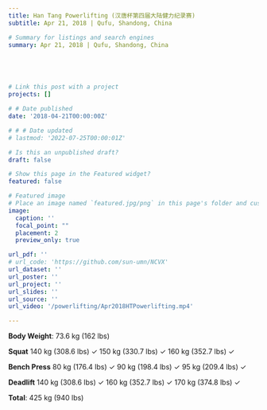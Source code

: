 ```yaml
---
title: Han Tang Powerlifting (汉唐杯第四届大陆健力纪录赛)
subtitle: Apr 21, 2018 | Qufu, Shandong, China

# Summary for listings and search engines
summary: Apr 21, 2018 | Qufu, Shandong, China





# Link this post with a project
projects: []

# # Date published
date: '2018-04-21T00:00:00Z'

# # # Date updated
# lastmod: '2022-07-25T00:00:01Z'

# Is this an unpublished draft?
draft: false

# Show this page in the Featured widget?
featured: false

# Featured image
# Place an image named `featured.jpg/png` in this page's folder and customize its options here.
image:
  caption: ''
  focal_point: ""
  placement: 2
  preview_only: true

url_pdf: ''
# url_code: 'https://github.com/sun-umn/NCVX'
url_dataset: ''
url_poster: ''
url_project: ''
url_slides: ''
url_source: ''
url_video: '/powerlifting/Apr2018HTPowerlifting.mp4'

---
```


**Body Weight**: 73.6 kg (162 lbs)

**Squat**
140 kg (308.6 lbs) ✓ 150 kg (330.7 lbs) ✓ 160 kg (352.7 lbs) ✓

**Bench Press**
80 kg (176.4 lbs) ✓ 90 kg (198.4 lbs) ✓ 95 kg (209.4 lbs) ✓

**Deadlift**
140 kg (308.6 lbs) ✓ 160 kg (352.7 lbs) ✓ 170 kg (374.8 lbs) ✓

**Total**: 425 kg (940 lbs)